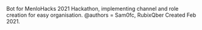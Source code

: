 
Bot for MenloHacks 2021 Hackathon, implementing channel and role creation for easy organisation.
@authors = Sam0fc, RubixQber
Created Feb 2021.
